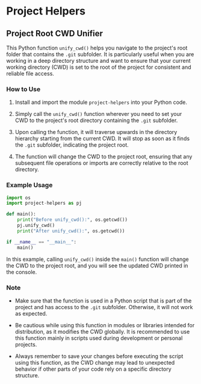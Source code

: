 # Project Helpers

## Project Root CWD Unifier

This Python function `unify_cwd()` helps you navigate to the project's root folder that contains the `.git` subfolder. It is particularly useful when you are working in a deep directory structure and want to ensure that your current working directory (CWD) is set to the root of the project for consistent and reliable file access.

### How to Use

1. Install and import the module `project-helpers` into your Python code.

2. Simply call the `unify_cwd()` function wherever you need to set your CWD to the project's root directory containing the `.git` subfolder.

3. Upon calling the function, it will traverse upwards in the directory hierarchy starting from the current CWD. It will stop as soon as it finds the `.git` subfolder, indicating the project root.

4. The function will change the CWD to the project root, ensuring that any subsequent file operations or imports are correctly relative to the root directory.

### Example Usage

```python
import os
import project-helpers as pj

def main():
    print("Before unify_cwd():", os.getcwd())
    pj.unify_cwd()
    print("After unify_cwd():", os.getcwd())

if __name__ == "__main__":
    main()
```

In this example, calling `unify_cwd()` inside the `main()` function will change the CWD to the project root, and you will see the updated CWD printed in the console.

### Note

- Make sure that the function is used in a Python script that is part of the project and has access to the `.git` subfolder. Otherwise, it will not work as expected.

- Be cautious while using this function in modules or libraries intended for distribution, as it modifies the CWD globally. It is recommended to use this function mainly in scripts used during development or personal projects.

- Always remember to save your changes before executing the script using this function, as the CWD change may lead to unexpected behavior if other parts of your code rely on a specific directory structure.
